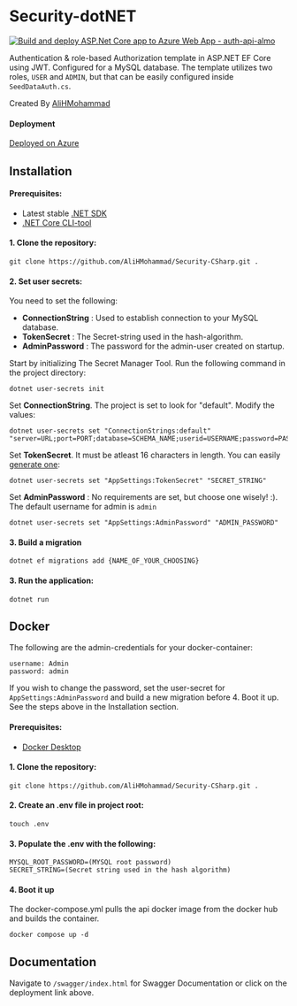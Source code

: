 # Security-dotNET
[![Build and deploy ASP.Net Core app to Azure Web App - auth-api-almo](https://github.com/AliHMohammad/Security-dotNET/actions/workflows/master_auth-api-almo.yml/badge.svg)](https://github.com/AliHMohammad/Security-dotNET/actions/workflows/master_auth-api-almo.yml)

Authentication & role-based Authorization template in ASP.NET EF Core using JWT. Configured for a MySQL database. The template utilizes two roles, `USER` and `ADMIN`, but that can be easily configured inside `SeedDataAuth.cs`.

Created By [AliHMohammad](https://github.com/AliHMohammad)

#### Deployment
[Deployed on Azure](https://auth-api-almo.azurewebsites.net/swagger/index.html)


## Installation


#### Prerequisites:

* Latest stable [.NET SDK](https://dotnet.microsoft.com/en-us/download)
* [.NET Core CLI-tool](https://learn.microsoft.com/en-us/ef/core/cli/dotnet)

#### 1. Clone the repository:

```
git clone https://github.com/AliHMohammad/Security-CSharp.git .
```

#### 2. Set user secrets:

You need to set the following: 

* __ConnectionString__ : Used to establish connection to your MySQL database.
* __TokenSecret__ : The Secret-string used in the hash-algorithm.
* __AdminPassword__ : The password for the admin-user created on startup.

Start by initializing The Secret Manager Tool. Run the following command in the project directory:

```
dotnet user-secrets init
```

Set __ConnectionString__. The project is set to look for "default". Modify the values:

```
dotnet user-secrets set "ConnectionStrings:default" "server=URL;port=PORT;database=SCHEMA_NAME;userid=USERNAME;password=PASSWORD"
```

Set __TokenSecret__. It must be atleast 16 characters in length. You can easily [generate one](https://dev.to/tkirwa/generate-a-random-jwt-secret-key-39j4):

```
dotnet user-secrets set "AppSettings:TokenSecret" "SECRET_STRING"
```

Set __AdminPassword__ : No requirements are set, but choose one wisely! :). The default username for admin is `admin`

```
dotnet user-secrets set "AppSettings:AdminPassword" "ADMIN_PASSWORD"
```

#### 3. Build a migration

```
dotnet ef migrations add {NAME_OF_YOUR_CHOOSING}
```


#### 3. Run the application:


```
dotnet run 
```





## Docker

The following are the admin-credentials for your docker-container:

```
username: Admin
password: admin
```

If you wish to change the password, set the user-secret for `AppSettings:AdminPassword` and build a new migration before 4. Boot it up. See the steps above in the Installation section.

#### Prerequisites:

* [Docker Desktop](https://www.docker.com/products/docker-desktop/)

#### 1. Clone the repository:

```
git clone https://github.com/AliHMohammad/Security-CSharp.git .
```

#### 2. Create an .env file in project root:

```
touch .env
```

#### 3. Populate the .env with the following:

```
MYSQL_ROOT_PASSWORD=(MYSQL root password)
SECRET_STRING=(Secret string used in the hash algorithm)
```

#### 4. Boot it up

The docker-compose.yml pulls the api docker image from the docker hub and builds the container.

```
docker compose up -d
```

## Documentation

Navigate to `/swagger/index.html` for Swagger Documentation or click on the deployment link above.

